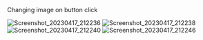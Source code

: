 Changing image on button click

![Screenshot_20230417_212236](https://user-images.githubusercontent.com/91491358/232550765-6f9d9592-17d9-4c98-9946-5cdaba90e474.jpg)
![Screenshot_20230417_212238](https://user-images.githubusercontent.com/91491358/232550771-af6696b1-34c6-4e39-ae22-771097855777.jpg)
![Screenshot_20230417_212240](https://user-images.githubusercontent.com/91491358/232550780-b03db0b8-32dc-469f-b0a4-a2ba0b22012e.jpg)
![Screenshot_20230417_212246](https://user-images.githubusercontent.com/91491358/232550784-2f3535d9-95a2-4d9a-9908-7586ec02b18c.jpg)
